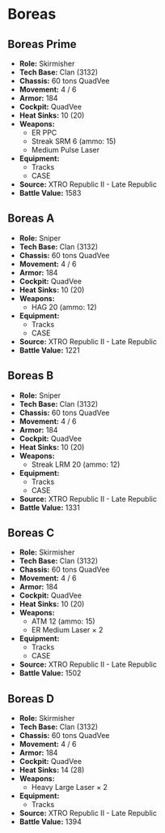# Boreas
## Boreas Prime
- **Role:** Skirmisher
- **Tech Base:** Clan (3132)
- **Chassis:** 60 tons QuadVee
- **Movement:** 4 / 6
- **Armor:** 184
- **Cockpit:** QuadVee
- **Heat Sinks:** 10 (20)
- **Weapons:**
  - ER PPC
  - Streak SRM 6 (ammo: 15)
  - Medium Pulse Laser
- **Equipment:**
  - Tracks
  - CASE
- **Source:** XTRO Republic II - Late Republic
- **Battle Value:** 1583

## Boreas A
- **Role:** Sniper
- **Tech Base:** Clan (3132)
- **Chassis:** 60 tons QuadVee
- **Movement:** 4 / 6
- **Armor:** 184
- **Cockpit:** QuadVee
- **Heat Sinks:** 10 (20)
- **Weapons:**
  - HAG 20 (ammo: 12)
- **Equipment:**
  - Tracks
  - CASE
- **Source:** XTRO Republic II - Late Republic
- **Battle Value:** 1221

## Boreas B
- **Role:** Sniper
- **Tech Base:** Clan (3132)
- **Chassis:** 60 tons QuadVee
- **Movement:** 4 / 6
- **Armor:** 184
- **Cockpit:** QuadVee
- **Heat Sinks:** 10 (20)
- **Weapons:**
  - Streak LRM 20 (ammo: 12)
- **Equipment:**
  - Tracks
  - CASE
- **Source:** XTRO Republic II - Late Republic
- **Battle Value:** 1331

## Boreas C
- **Role:** Skirmisher
- **Tech Base:** Clan (3132)
- **Chassis:** 60 tons QuadVee
- **Movement:** 4 / 6
- **Armor:** 184
- **Cockpit:** QuadVee
- **Heat Sinks:** 10 (20)
- **Weapons:**
  - ATM 12 (ammo: 15)
  - ER Medium Laser × 2
- **Equipment:**
  - Tracks
  - CASE
- **Source:** XTRO Republic II - Late Republic
- **Battle Value:** 1502

## Boreas D
- **Role:** Skirmisher
- **Tech Base:** Clan (3132)
- **Chassis:** 60 tons QuadVee
- **Movement:** 4 / 6
- **Armor:** 184
- **Cockpit:** QuadVee
- **Heat Sinks:** 14 (28)
- **Weapons:**
  - Heavy Large Laser × 2
- **Equipment:**
  - Tracks
- **Source:** XTRO Republic II - Late Republic
- **Battle Value:** 1394

